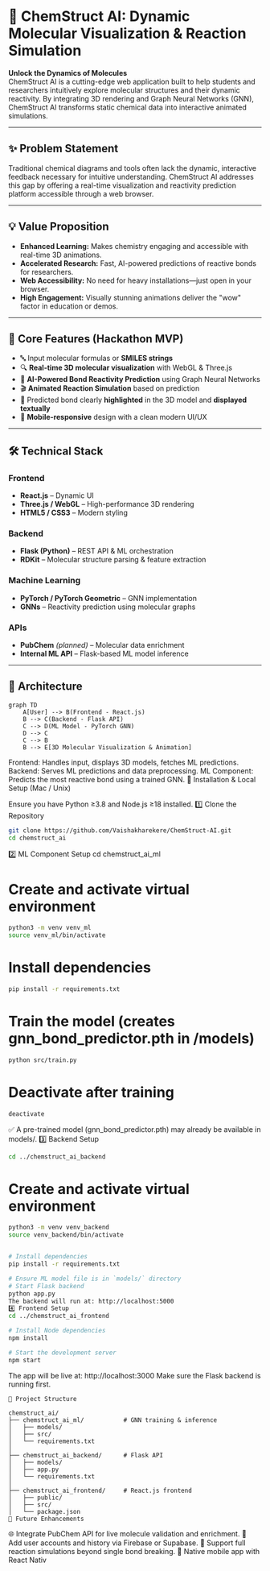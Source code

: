 # 🚀 ChemStruct AI: Dynamic Molecular Visualization & Reaction Simulation

**Unlock the Dynamics of Molecules**  
ChemStruct AI is a cutting-edge web application built to help students and researchers intuitively explore molecular structures and their dynamic reactivity. By integrating 3D rendering and Graph Neural Networks (GNN), ChemStruct AI transforms static chemical data into interactive animated simulations.

---

## ✨ Problem Statement

Traditional chemical diagrams and tools often lack the dynamic, interactive feedback necessary for intuitive understanding. ChemStruct AI addresses this gap by offering a real-time visualization and reactivity prediction platform accessible through a web browser.

---

## 💡 Value Proposition

- **Enhanced Learning:** Makes chemistry engaging and accessible with real-time 3D animations.
- **Accelerated Research:** Fast, AI-powered predictions of reactive bonds for researchers.
- **Web Accessibility:** No need for heavy installations—just open in your browser.
- **High Engagement:** Visually stunning animations deliver the "wow" factor in education or demos.

---

## 🌟 Core Features (Hackathon MVP)

- 🔤 Input molecular formulas or **SMILES strings**
- 🔍 **Real-time 3D molecular visualization** with WebGL & Three.js
- 🧠 **AI-Powered Bond Reactivity Prediction** using Graph Neural Networks
- 🎬 **Animated Reaction Simulation** based on prediction
- 🎯 Predicted bond clearly **highlighted** in the 3D model and **displayed textually**
- 📱 **Mobile-responsive** design with a clean modern UI/UX

---

## 🛠️ Technical Stack

### Frontend
- **React.js** – Dynamic UI
- **Three.js / WebGL** – High-performance 3D rendering
- **HTML5 / CSS3** – Modern styling

### Backend
- **Flask (Python)** – REST API & ML orchestration
- **RDKit** – Molecular structure parsing & feature extraction

### Machine Learning
- **PyTorch / PyTorch Geometric** – GNN implementation
- **GNNs** – Reactivity prediction using molecular graphs

### APIs
- **PubChem** *(planned)* – Molecular data enrichment
- **Internal ML API** – Flask-based ML model inference

---

## 🧱 Architecture

```mermaid
graph TD
    A[User] --> B(Frontend - React.js)
    B --> C(Backend - Flask API)
    C --> D(ML Model - PyTorch GNN)
    D --> C
    C --> B
    B --> E[3D Molecular Visualization & Animation]
```

Frontend: Handles input, displays 3D models, fetches ML predictions.
Backend: Serves ML predictions and data preprocessing.
ML Component: Predicts the most reactive bond using a trained GNN.
🧪 Installation & Local Setup (Mac / Unix)

Ensure you have Python ≥3.8 and Node.js ≥18 installed.
1️⃣ Clone the Repository
```bash
git clone https://github.com/Vaishakharekere/ChemStruct-AI.git
cd chemstruct_ai
```
2️⃣ ML Component Setup
cd chemstruct_ai_ml

# Create and activate virtual environment
```bash
python3 -m venv venv_ml
source venv_ml/bin/activate
 ```
# Install dependencies
```bash
pip install -r requirements.txt
```
# Train the model (creates gnn_bond_predictor.pth in /models)
```bash
python src/train.py
```
# Deactivate after training
```bash
deactivate
```
✅ A pre-trained model (gnn_bond_predictor.pth) may already be available in models/.
3️⃣ Backend Setup
```bash
cd ../chemstruct_ai_backend
```

# Create and activate virtual environment
```bash
python3 -m venv venv_backend
source venv_backend/bin/activate


# Install dependencies
pip install -r requirements.txt

# Ensure ML model file is in `models/` directory
# Start Flask backend
python app.py
The backend will run at: http://localhost:5000
4️⃣ Frontend Setup
cd ../chemstruct_ai_frontend

# Install Node dependencies
npm install

# Start the development server
npm start
```
The app will be live at: http://localhost:3000
Make sure the Flask backend is running first.

```
📂 Project Structure

chemstruct_ai/
├── chemstruct_ai_ml/           # GNN training & inference
│   ├── models/
│   ├── src/
│   └── requirements.txt
│
├── chemstruct_ai_backend/      # Flask API
│   ├── models/
│   ├── app.py
│   └── requirements.txt
│
├── chemstruct_ai_frontend/     # React.js frontend
│   ├── public/
│   ├── src/
│   └── package.json
🧠 Future Enhancements
```

🌐 Integrate PubChem API for live molecule validation and enrichment.
💾 Add user accounts and history via Firebase or Supabase.
🧪 Support full reaction simulations beyond single bond breaking.
📱 Native mobile app with React Nativ